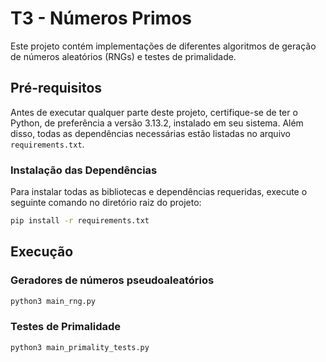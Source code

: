 # T3 - Números Primos

Este projeto contém implementações de diferentes algoritmos de geração de números aleatórios (RNGs) e testes de primalidade.

## Pré-requisitos

Antes de executar qualquer parte deste projeto, certifique-se de ter o Python, de preferência a versão 3.13.2, instalado em seu sistema. Além disso, todas as dependências necessárias estão listadas no arquivo `requirements.txt`.

### Instalação das Dependências

Para instalar todas as bibliotecas e dependências requeridas, execute o seguinte comando no diretório raiz do projeto:

```bash
pip install -r requirements.txt
```

## Execução

### Geradores de números pseudoaleatórios

```bash
python3 main_rng.py
```

### Testes de Primalidade

```bash
python3 main_primality_tests.py
```